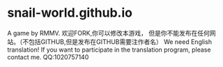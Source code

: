 # snail-world.github.io
A game by RMMV.
欢迎FORK,你可以修改本游戏，
但是你不能发布在任何网站。（不包括GITHUB,但是发布在GITHUB需要注作者名）
We need English translation! If you want to participate in the translation program, please contact me.
QQ:1020757140
